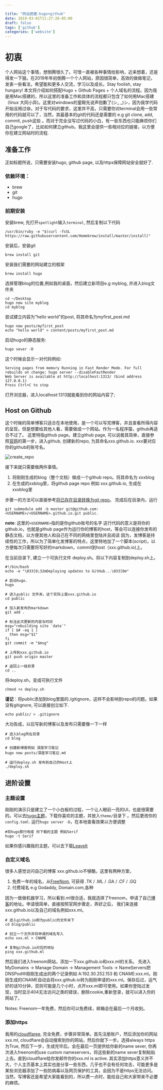 ```yaml
---

title: "网站搭建:hugo+github"
date: 2019-03-01T11:27:28-05:00
draft: false
tags: ['github']
categories: ['website']
---
```


# 初衷 

个人网站这个事情，想倒腾很久了。可惜一直被各种事情给影响，近来想着，还是得发一下狠。在2019年年初倒腾一个个人网站，原因很简单，高效的做做笔记，发表一些看法，希望能和更多人交流，学习以及成长。Stay foolish, stay hungary!
本文将介绍如何搭配Hugo + Github Pages + 个人域名的流程。因为我是用Mac搭建的，所以这里的准备工作和具体的流程都只包含了如何用Mac搭建（linux 大同小异)。这里对windows的童鞋先说声抱歉了(シ_ _)シ，因为我学代码开始没用过:sweat_smile:。对于写代码的要求，这里并不高，只需要你对terminal会用一些常用的代码就可以了，当然，其最基本的git的代码还是需要的 e.g git clone, add, commit, push这些 。而对于完全没写过代码的小白，有一些东西也只能麻烦你们自己google了，比如如何建立github。我这里会提供一些相对应的链接，以方便你在建立网站时的流程.



## 准备工作

正如标题所说，只需要安装hugo, github page, 以及https保障网站安全就好了.

### 依赖环境：

* brew
* git
* hugo

### 前期安装 

安装brew, 先打开`spotlight`输入`terminal`, 然后复制以下代码

```nolinenumbers
/usr/bin/ruby -e "$(curl -fsSL https://raw.githubusercontent.com/Homebrew/install/master/install)"
```
安装后，安装git

```nolinenumbers 
brew install git
```

安装我们需要的网站建立的框架

```nolinenumbers
brew install hugo
```
选择管理blog的位置,例如我的桌面，然后建立新项目e.g myblog, 并进入blog文件夹

```nolinenumbers
cd ~/Desktop
hugo new site myblog
cd myblog
```
尝试建立内容为”hello world"的post, 将其命名为myfirst_post.md

```nolinenumbers
hugo new posts/myfirst_post
echo "hello world" > content/posts/myfirst_post.md
```
启动hugo的静态服务:

```nolinenumbers
hugo sever -D
```
这个时候会显示一对代码例如:

```plain
Serving pages from memory Running in Fast Render Mode. For full rebuilds on change: hugo server --disableFastRender
Web Server is available at http://localhost:1313/ (bind address 127.0.0.1)
Press Ctrl+C to stop
```

打开浏览器，进入localhost:1313就能看到你的网站内容了;

## Host on Github

这个时候的简单博客只适合在本地使用，是一个可以写完博客，并且查看所得内容的呈现，但是想要给其他人看，需要做成一个网站。作为一名程序猿，github再适合不过了。
这里特指github page。建立github page, 可以说极其简单，直接参照[官网](https://pages.github.com/)的第一步，进入github, 创建新的repo, 为其命名xxx.github.io. xxx要对应你的github的账号名。

![create_repo](/images/create_repo.png)

接下来就只需要做两件事情。

1. 将刚刚生成的blog（整个文档）做成一个github repo。将其命名为 xxxblog
2. 在生成的xxblog里，将github page repo 例如 xxx.github.io, 生成在 xxxblog里

步骤一的方法可以直接参考[将已存在目录转换为git repo](http://leonshi.com/2016/02/01/add-existing-project-to-github/)。
完成后在目录内，运行

```
git submodule add -b master git@github.com:<USERNAME>/<USERNAME>.github.io.git public. 
```
**note**: 这里的`<USERNAME>`指的是你github账号的名字
这行代码的意义是将你的github.io，也就是github page作为运行你的博客的host，等会可以连接你发布的静态文档，以方便其他人和自己在不同的网络里登陆并且阅读
因为，发博客是持续性的工作，所以为了简单化发博客的特点，这里特地加了一个脚本(script)，以方便每次只需要将写好的markdown，commit到host（xxx.github.io)上。

在当前目录下, 建立一个可执行文件 deploy.sh。将以下内容复制到deploy.sh上。

```
#!/bin/bash
echo -e "\033[0;32mDeploying updates to GitHub...\033[0m"

# 启动hugo.
hugo 

# 进入public 文件夹，这个实际上是xxx.github.io
cd public

# 加入新发布的markdown
git add .

# 标注此次更新的内容与时间 
msg="rebuilding site `date`"
if [ $# -eq 1 ]
  then msg="$1"
fi
git commit -m "$msg"

# 上传到xxx.github.io
git push origin master

# 返回上一级目录
cd ..
```

将deploy.sh，变成可执行文件
```
chmod +x deploy.sh
```

**谨记**：将public添加到blog里面的./gitignore，这样不会影响到repo的问题。如果没有gitignore, 可以直接创立如下.
```
echo public/ > .gitignore
```

大功告成，以后写新的博客以及发布只需要像一下一样
```
# 进入blog所在目录
cd blog

# 创建新博客例如 深度学习笔记
hugo new posts/深度学习笔记.md

# 运行deploy.sh 发布到自己的Host上
./deploy.sh
```

## 进阶设置

### 主题设置
刚刚的演示只是建立了一个小白板的过程，一个让人眼前一亮的UI，也是很需要的。可以去[hugo主题](https://themes.gohugo.io)，下载你喜欢的主题，并放入`theme/`目录下
。然后更改你的`config.toml`. 运行`hugo server -D`，在本地查看效果以方便调整

```
#将hugo那行改成 你下载的主题 例如Serif
hugo -t Serif
```
如果你感兴趣我的主题，可以去下载[LeaveIt](https://themes.gohugo.io/leaveit/)

### 自定义域名
很多人感觉访问自己的博客 xxx.github.io不够酷，这里有两种方案，

1. 免费一年的域名，从[FreeNom](https://www.freenom.com/en/index.html?lang=en), 可获得 .TK / .ML / .GA / .CF / .GQ
2. 付费域名 e.g Godaddy, Domain.com,各种

因为一致做机器学习，所以看到.ml很合适，我就选择了freenom，申请了自己[博客](moyan.ml)的地址。申请很简单，直接按照官网步骤走，弄好之后，
我们来连接xxx.github.io以及自己的域名例如xxx.ml。
```
# 进入github.io即为public的文件夹下
cd blog/public

# 创立一个文件并将申请的域名写入
echo xxx.ml > CNAME

# 复制github.io对应的地址
ping xxx.github.ml
```

然后我们进入freenom网站，添加一下xxx.github.io和xxx.ml的关系。
先进入MyDomains -> Manage Domain -> Management Tools -> NameServers把DNSPod中刚刚生成出的两个记录例如 A:192.30.252.153 和 CNAME:xxx.ml。刚刚生成的CNAME自动会将xxx.github.io转为刚刚申请的xxx.ml。保存后过，运气好的话10分钟，否则可能是几个小时，点开xxx.ml即可使用。如果你登陆过发现，当时显示404无法访问之类的错误，删除cookie,重新登录，就可以进入你的网站了。

Notes: Freenom一年免费，然后你可以免费续，邮箱会在最后一个月收到。

### 添加https

我用的[cloudflaree](https://www.cloudflare.com/en-ca/), 完全免费，步骤非常简单。首先注册账户，然后添加你的网站xxx.ml, cloudfiare会自动搜索到你的网站，然后你就下一步。选择always https为True, 然后下一步，生成完毕后。会在最后一页提供给你新的name sever, 你再次进入freenom的use custom nameservers，将这些新的name sever复制粘贴上去。直到cloudflare给你发邮件你的xxx.ml is active. 其实添加https意义并不大，个人主页基本上其实也是分享一些东西，几乎也不会有任何攻击，可能更多是某些浏览器添加了一些防病毒以及网页保护的工具，会因为不是https无法访问。当然，写博客还是希望大家能看到的，所以费一点时，能给自己和大家带来不必要的麻烦。


